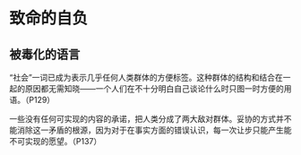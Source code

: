 

# 致命的自负

## 被毒化的语言



“社会”一词已成为表示几乎任何人类群体的方便标签。这种群体的结构和结合在一起的原因都无需知晓——一个人们在不十分明白自己谈论什么时只图一时方便的用语。（P129）



一些没有任何可实现的内容的承诺，把人类分成了两大敌对群体。妥协的方式并不能消除这一矛盾的根源，因为对于在事实方面的错误认识，每一次让步只能产生能不可实现的愿望。（P137）